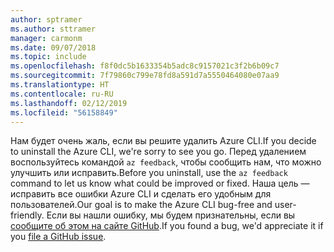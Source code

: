 ```yaml
---
author: sptramer
ms.author: sttramer
manager: carmonm
ms.date: 09/07/2018
ms.topic: include
ms.openlocfilehash: f8f0dc5b1633354b5adc8c9157021c3f2b6b09c7
ms.sourcegitcommit: 7f79860c799e78fd8a591d7a5550464080e07aa9
ms.translationtype: HT
ms.contentlocale: ru-RU
ms.lasthandoff: 02/12/2019
ms.locfileid: "56158849"
---
```

<span data-ttu-id="ece2b-101">Нам будет очень жаль, если вы решите удалить Azure CLI.</span><span class="sxs-lookup"><span data-stu-id="ece2b-101">If you decide to uninstall the Azure CLI, we're sorry to see you go.</span></span> <span data-ttu-id="ece2b-102">Перед удалением воспользуйтесь командой `az feedback`, чтобы сообщить нам, что можно улучшить или исправить.</span><span class="sxs-lookup"><span data-stu-id="ece2b-102">Before you uninstall, use the `az feedback` command to let us know what could be improved or fixed.</span></span> <span data-ttu-id="ece2b-103">Наша цель — исправить все ошибки Azure CLI и сделать его удобным для пользователей.</span><span class="sxs-lookup"><span data-stu-id="ece2b-103">Our goal is to make the Azure CLI bug-free and user-friendly.</span></span> <span data-ttu-id="ece2b-104">Если вы нашли ошибку, мы будем признательны, если вы [сообщите об этом на сайте GitHub](https://github.com/Azure/azure-cli/issues).</span><span class="sxs-lookup"><span data-stu-id="ece2b-104">If you found a bug, we'd appreciate it if you [file a GitHub issue](https://github.com/Azure/azure-cli/issues).</span></span>
